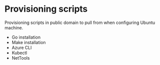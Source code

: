 # Provisioning scripts

Provisioning scripts in public domain to pull from when configuring Ubuntu machine.

- Go installation
- Make installation
- Azure CLI
- Kubectl
- NetTools
